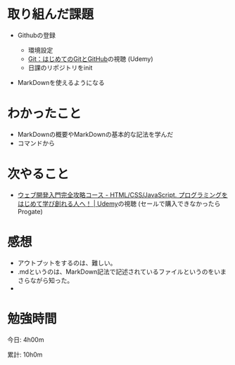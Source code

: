 
# 取り組んだ課題
* Githubの登録
  - 環境設定
  - [Git：はじめてのGitとGitHub](https://www.udemy.com/course/intro_git/learn/lecture/6449718#overview)の視聴 (Udemy)
  - 日課のリポジトリをinit


* MarkDownを使えるようになる

# わかったこと
* MarkDownの概要やMarkDownの基本的な記法を学んだ
* コマンドから

# 次やること
- [ウェブ開発入門完全攻略コース \- HTML/CSS/JavaScript\. プログラミングをはじめて学び創れる人へ！ \| Udemy](https://www.udemy.com/course/web-application-development/)の視聴 (セールで購入できなかったらProgate)
  

# 感想
- アウトプットをするのは、難しい。
- .mdというのは、MarkDown記法で記述されているファイルというのをいまさらながら知った。
- 

# 勉強時間
今日: 4h00m

累計: 10h0m